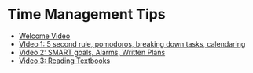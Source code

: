 # Time Management Tips

* [Welcome Video](https://osf.io/pdvr8?view_only=ee8a1bdd9cf44ac0942d28e26c579257)
* [VIdeo 1: 5 second rule, pomodoros, breaking down tasks, calendaring](https://osf.io/x8ukb?view_only=ee8a1bdd9cf44ac0942d28e26c579257)
* [Video 2: SMART goals, Alarms, Written Plans](https://osf.io/p36eu?view_only=ee8a1bdd9cf44ac0942d28e26c579257)
* [Video 3: Reading Textbooks](https://osf.io/rw3da?view_only=ee8a1bdd9cf44ac0942d28e26c579257)

